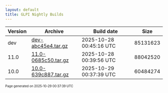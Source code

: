 ```yaml
---
layout: default
title: GLPI Nightly Builds
---
```


Version|Archive|Build date|Size
---|---|---|---
dev|[dev-abc45e4.tar.gz](dev-abc45e4.tar.gz)|2025-10-28 00:45:16 UTC|85131623
11.0|[11.0-0685c50.tar.gz](11.0-0685c50.tar.gz)|2025-10-28 00:39:56 UTC|88042520
10.0|[10.0-639c887.tar.gz](10.0-639c887.tar.gz)|2025-10-29 00:37:39 UTC|60484274

<font size="1">Page generated on 2025-10-29 00:37:39 UTC</font>
